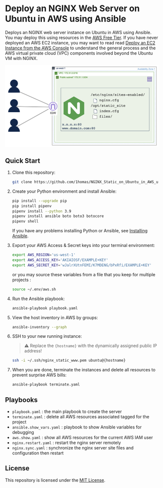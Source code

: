 # Deploy an NGINX Web Server on Ubuntu in AWS using Ansible

Deploys an NGINX web server instance on Ubuntu in AWS using Ansible.  You may deploy this using resources in the [AWS Free Tier](https://aws.amazon.com/free).  If you have never deployed an AWS EC2 instance, you may want to read read [Deploy an EC2 Instance from the AWS Console](https://github.com/1homas/Ansible_AWS_EC2_Instance/blob/main/Deploy_EC2_Instance_from_AWS_Console.md) to understand the general process and the AWS virtual private cloud (VPC) components involved beyond the Ubuntu VM with NGINX.

![Overview](images/NGINX_Static_on_Ubuntu_in_AWS_using_Ansible-Overview.png)

## Quick Start

1.  Clone this repository:  

    ```bash
    git clone https://github.com/1homas/NGINX_Static_on_Ubuntu_in_AWS_using_Ansible.git
    ```

1.  Create your Python environment and install Ansible:  

    ```bash
    pip install --upgrade pip
    pip install pipenv
    pipenv install --python 3.9
    pipenv install ansible boto boto3 botocore
    pipenv shell
    ```

    If you have any problems installing Python or Ansible, see [Installing Ansible](https://docs.ansible.com/ansible/latest/installation_guide/intro_installation.html).

1.  Export your AWS Access & Secret keys into your terminal environment:  

    ```bash
    export AWS_REGION='us-west-1'
    export AWS_ACCESS_KEY='AKIAIOSF/EXAMPLE+KEY'
    export AWS_SECRET_KEY='wJalrXUtnFEMI/K7MDENG/bPxRfi/EXAMPLE+KEY'
    ```

    or you may source these variables from a file that you keep for multiple projects :

    ```bash
    source ~/.env/aws.sh
    ```

1.  Run the Ansible playbook:  

    ```bash
    ansible-playbook playbook.yaml
    ```

1.  View the host inventory in AWS by groups:

    ```bash
    ansible-inventory --graph
    ```

1.  SSH to your new running instance:  

    > ⚠ Replace the `{hostname}` with the dynamically assigned public IP address!

    ```bash
    ssh -i ~/.ssh/nginx_static_www.pem ubuntu@{hostname}
    ```

1.  When you are done, terminate the instances and delete all resources to prevent surprise AWS bills:

    ```bash
    ansible-playbook terminate.yaml
    ```


## Playbooks

- `playbook.yaml` : the main playbook to create the server
- `terminate.yaml` : delete all AWS resources associated tagged for the project
- `ansible.show_vars.yaml` : playbook to show Ansible variables for debugging
- `aws.show.yaml` : show all AWS resources for the current AWS IAM user
- `nginx.restart.yaml` : restart the nginx server remotely
- `nginx.sync.yaml` : synchronize the nginx server site files and configuration then restart


## License

This repository is licensed under the [MIT License](https://choosealicense.com/licenses/mit/).




